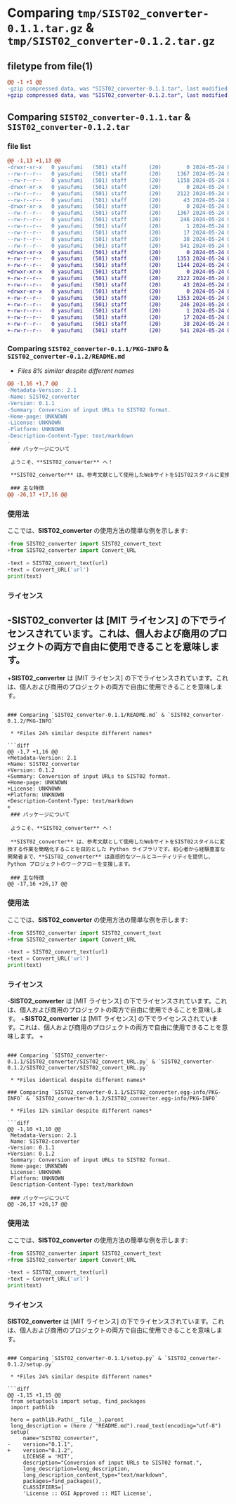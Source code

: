 # Comparing `tmp/SIST02_converter-0.1.1.tar.gz` & `tmp/SIST02_converter-0.1.2.tar.gz`

## filetype from file(1)

```diff
@@ -1 +1 @@
-gzip compressed data, was "SIST02_converter-0.1.1.tar", last modified: Fri May 24 09:12:42 2024, max compression
+gzip compressed data, was "SIST02_converter-0.1.2.tar", last modified: Fri May 24 09:16:07 2024, max compression
```

## Comparing `SIST02_converter-0.1.1.tar` & `SIST02_converter-0.1.2.tar`

### file list

```diff
@@ -1,13 +1,13 @@
-drwxr-xr-x   0 yasufumi   (501) staff       (20)        0 2024-05-24 09:12:42.231125 SIST02_converter-0.1.1/
--rw-r--r--   0 yasufumi   (501) staff       (20)     1367 2024-05-24 09:12:42.230996 SIST02_converter-0.1.1/PKG-INFO
--rw-r--r--   0 yasufumi   (501) staff       (20)     1158 2024-05-24 08:52:14.000000 SIST02_converter-0.1.1/README.md
-drwxr-xr-x   0 yasufumi   (501) staff       (20)        0 2024-05-24 09:12:42.230228 SIST02_converter-0.1.1/SIST02_converter/
--rw-r--r--   0 yasufumi   (501) staff       (20)     2122 2024-05-24 09:11:07.000000 SIST02_converter-0.1.1/SIST02_converter/SIST02_convert_URL.py
--rw-r--r--   0 yasufumi   (501) staff       (20)       43 2024-05-24 09:11:56.000000 SIST02_converter-0.1.1/SIST02_converter/__init__.py
-drwxr-xr-x   0 yasufumi   (501) staff       (20)        0 2024-05-24 09:12:42.230736 SIST02_converter-0.1.1/SIST02_converter.egg-info/
--rw-r--r--   0 yasufumi   (501) staff       (20)     1367 2024-05-24 09:12:42.000000 SIST02_converter-0.1.1/SIST02_converter.egg-info/PKG-INFO
--rw-r--r--   0 yasufumi   (501) staff       (20)      246 2024-05-24 09:12:42.000000 SIST02_converter-0.1.1/SIST02_converter.egg-info/SOURCES.txt
--rw-r--r--   0 yasufumi   (501) staff       (20)        1 2024-05-24 09:12:42.000000 SIST02_converter-0.1.1/SIST02_converter.egg-info/dependency_links.txt
--rw-r--r--   0 yasufumi   (501) staff       (20)       17 2024-05-24 09:12:42.000000 SIST02_converter-0.1.1/SIST02_converter.egg-info/top_level.txt
--rw-r--r--   0 yasufumi   (501) staff       (20)       38 2024-05-24 09:12:42.231172 SIST02_converter-0.1.1/setup.cfg
--rw-r--r--   0 yasufumi   (501) staff       (20)      541 2024-05-24 09:12:37.000000 SIST02_converter-0.1.1/setup.py
+drwxr-xr-x   0 yasufumi   (501) staff       (20)        0 2024-05-24 09:16:07.115496 SIST02_converter-0.1.2/
+-rw-r--r--   0 yasufumi   (501) staff       (20)     1353 2024-05-24 09:16:07.115348 SIST02_converter-0.1.2/PKG-INFO
+-rw-r--r--   0 yasufumi   (501) staff       (20)     1144 2024-05-24 09:15:39.000000 SIST02_converter-0.1.2/README.md
+drwxr-xr-x   0 yasufumi   (501) staff       (20)        0 2024-05-24 09:16:07.114590 SIST02_converter-0.1.2/SIST02_converter/
+-rw-r--r--   0 yasufumi   (501) staff       (20)     2122 2024-05-24 09:11:07.000000 SIST02_converter-0.1.2/SIST02_converter/SIST02_convert_URL.py
+-rw-r--r--   0 yasufumi   (501) staff       (20)       43 2024-05-24 09:11:56.000000 SIST02_converter-0.1.2/SIST02_converter/__init__.py
+drwxr-xr-x   0 yasufumi   (501) staff       (20)        0 2024-05-24 09:16:07.115166 SIST02_converter-0.1.2/SIST02_converter.egg-info/
+-rw-r--r--   0 yasufumi   (501) staff       (20)     1353 2024-05-24 09:16:07.000000 SIST02_converter-0.1.2/SIST02_converter.egg-info/PKG-INFO
+-rw-r--r--   0 yasufumi   (501) staff       (20)      246 2024-05-24 09:16:07.000000 SIST02_converter-0.1.2/SIST02_converter.egg-info/SOURCES.txt
+-rw-r--r--   0 yasufumi   (501) staff       (20)        1 2024-05-24 09:16:07.000000 SIST02_converter-0.1.2/SIST02_converter.egg-info/dependency_links.txt
+-rw-r--r--   0 yasufumi   (501) staff       (20)       17 2024-05-24 09:16:07.000000 SIST02_converter-0.1.2/SIST02_converter.egg-info/top_level.txt
+-rw-r--r--   0 yasufumi   (501) staff       (20)       38 2024-05-24 09:16:07.115550 SIST02_converter-0.1.2/setup.cfg
+-rw-r--r--   0 yasufumi   (501) staff       (20)      541 2024-05-24 09:15:53.000000 SIST02_converter-0.1.2/setup.py
```

### Comparing `SIST02_converter-0.1.1/PKG-INFO` & `SIST02_converter-0.1.2/README.md`

 * *Files 8% similar despite different names*

```diff
@@ -1,16 +1,7 @@
-Metadata-Version: 2.1
-Name: SIST02_converter
-Version: 0.1.1
-Summary: Conversion of input URLs to SIST02 format.
-Home-page: UNKNOWN
-License: UNKNOWN
-Platform: UNKNOWN
-Description-Content-Type: text/markdown
-
 ### パッケージについて
 
 ようこそ、**SIST02_converter** へ！
 
 **SIST02_converter** は、参考文献として使用したWebサイトをSIST02スタイルに変換する作業を簡略化することを目的とした Python ライブラリです。初心者から経験豊富な開発者まで、**SIST02_converter** は直感的なツールとユーティリティを提供し、Python プロジェクトのワークフローを支援します。
 
 ### 主な特徴
@@ -26,17 +17,16 @@
 ```
 
 ### 使用法
 
 ここでは、**SIST02_converter** の使用方法の簡単な例を示します:
 
 ```python
-from SIST02_converter import SIST02_convert_text
+from SIST02_converter import Convert_URL
 
-text = SIST02_convert_text(url)
+text = Convert_URL('url')
 print(text)
 ```
 
 ### ライセンス
 
-**SIST02_converter** は [MIT ライセンス] の下でライセンスされています。これは、個人および商用のプロジェクトの両方で自由に使用できることを意味します。
-
+**SIST02_converter** は [MIT ライセンス] の下でライセンスされています。これは、個人および商用のプロジェクトの両方で自由に使用できることを意味します。
```

### Comparing `SIST02_converter-0.1.1/README.md` & `SIST02_converter-0.1.2/PKG-INFO`

 * *Files 24% similar despite different names*

```diff
@@ -1,7 +1,16 @@
+Metadata-Version: 2.1
+Name: SIST02_converter
+Version: 0.1.2
+Summary: Conversion of input URLs to SIST02 format.
+Home-page: UNKNOWN
+License: UNKNOWN
+Platform: UNKNOWN
+Description-Content-Type: text/markdown
+
 ### パッケージについて
 
 ようこそ、**SIST02_converter** へ！
 
 **SIST02_converter** は、参考文献として使用したWebサイトをSIST02スタイルに変換する作業を簡略化することを目的とした Python ライブラリです。初心者から経験豊富な開発者まで、**SIST02_converter** は直感的なツールとユーティリティを提供し、Python プロジェクトのワークフローを支援します。
 
 ### 主な特徴
@@ -17,16 +26,17 @@
 ```
 
 ### 使用法
 
 ここでは、**SIST02_converter** の使用方法の簡単な例を示します:
 
 ```python
-from SIST02_converter import SIST02_convert_text
+from SIST02_converter import Convert_URL
 
-text = SIST02_convert_text(url)
+text = Convert_URL('url')
 print(text)
 ```
 
 ### ライセンス
 
-**SIST02_converter** は [MIT ライセンス] の下でライセンスされています。これは、個人および商用のプロジェクトの両方で自由に使用できることを意味します。
+**SIST02_converter** は [MIT ライセンス] の下でライセンスされています。これは、個人および商用のプロジェクトの両方で自由に使用できることを意味します。
+
```

### Comparing `SIST02_converter-0.1.1/SIST02_converter/SIST02_convert_URL.py` & `SIST02_converter-0.1.2/SIST02_converter/SIST02_convert_URL.py`

 * *Files identical despite different names*

### Comparing `SIST02_converter-0.1.1/SIST02_converter.egg-info/PKG-INFO` & `SIST02_converter-0.1.2/SIST02_converter.egg-info/PKG-INFO`

 * *Files 12% similar despite different names*

```diff
@@ -1,10 +1,10 @@
 Metadata-Version: 2.1
 Name: SIST02-converter
-Version: 0.1.1
+Version: 0.1.2
 Summary: Conversion of input URLs to SIST02 format.
 Home-page: UNKNOWN
 License: UNKNOWN
 Platform: UNKNOWN
 Description-Content-Type: text/markdown
 
 ### パッケージについて
@@ -26,17 +26,17 @@
 ```
 
 ### 使用法
 
 ここでは、**SIST02_converter** の使用方法の簡単な例を示します:
 
 ```python
-from SIST02_converter import SIST02_convert_text
+from SIST02_converter import Convert_URL
 
-text = SIST02_convert_text(url)
+text = Convert_URL('url')
 print(text)
 ```
 
 ### ライセンス
 
 **SIST02_converter** は [MIT ライセンス] の下でライセンスされています。これは、個人および商用のプロジェクトの両方で自由に使用できることを意味します。
```

### Comparing `SIST02_converter-0.1.1/setup.py` & `SIST02_converter-0.1.2/setup.py`

 * *Files 24% similar despite different names*

```diff
@@ -1,15 +1,15 @@
 from setuptools import setup, find_packages
 import pathlib
 
 here = pathlib.Path(__file__).parent
 long_description = (here / "README.md").read_text(encoding="utf-8")
 setup(
     name="SIST02_converter",
-    version="0.1.1",
+    version="0.1.2",
     LICENSE = 'MIT',
     description="Conversion of input URLs to SIST02 format.",
     long_description=long_description,
     long_description_content_type="text/markdown",
     packages=find_packages(),
     CLASSIFIERS=[
     'License :: OSI Approved :: MIT License',
```

